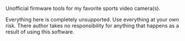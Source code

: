 Unofficial firmware tools for my favorite sports video camera(s).

Everything here is completely unsupported. Use everything at your own risk.
There author takes no responsibility for anything that happens as a result
of using this software.

